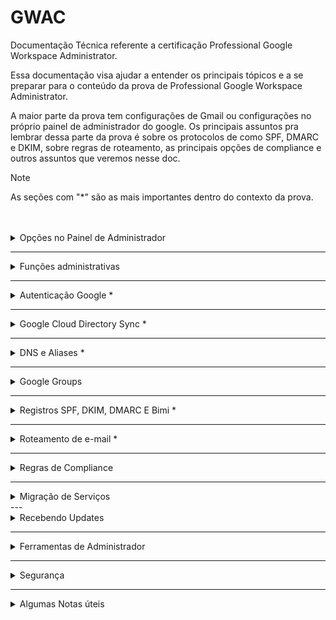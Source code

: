 # GWAC
Documentação Técnica referente a certificação Professional Google Workspace Administrator.

Essa documentação visa ajudar a entender os principais tópicos e a se preparar para o conteúdo da prova de Professional Google Workspace Administrator.

  A maior parte da prova tem configurações de Gmail ou configurações no próprio painel de administrador do google. Os principais assuntos pra lembrar dessa parte da prova é sobre os protocolos de  como SPF, DMARC e DKIM, sobre regras de roteamento, as principais opções de compliance e outros assuntos que veremos nesse doc.

> [!NOTE]  
> As seções com "*" são as mais importantes dentro do contexto da prova.

<br>
<br>

<details>
<summary> Opções no Painel de Administrador </summary><br/>
  
## Opções no Painel de Administrador

Uma das coisas importantes pra prova é lembrar onde cada coisa pode ser encontrada dentro do painel de administrador como funções de usuários, de compliance, os principais relatórios, onde configurar cada coisa. A tabela abaixo mostra as principais opções dentro do painel de administrador:

 Opções do Painel de Administrador

| Opção no Painel de Administrador | Descrição                                        |
|:---------------------------------:|:--------------------------------------------------:|
| Users                           | Gerenciamento de usuários do sistema, incluindo adição, edição e exclusão de contas. |
| Domain                          | Configurações relacionadas aos domínios do sistema. |
| Billing                         | Gerenciamento de informações de faturamento e pagamentos. |
| Groups                          | Configuração de grupos com permissões específicas para usuários. |
| Apps                            | Configurações relacionadas a aplicativos conectados ou integrados ao sistema. |
| Devices                         | Gerenciamento de dispositivos associados ao sistema, se aplicável. |
| Account Settings                | Configurações gerais da conta do administrador. |
| Organization Units              | Configuração de unidades organizacionais para estruturar usuários ou recursos. |
| Security                        | Configurações relacionadas à  do sistema, como autenticação e permissões. |
| Reports                         | Relatórios e análises detalhadas sobre o desempenho e uso do sistema. |

Podemos seguir os seguintes caminhos para obter relatórios específicos, é importante lembrar que cada um desses relatórios entregam diferentes tipos de dados:

Principais caminhos do Painel

|Relatório|	Caminho|
|:-:|:-:|
|Relatórios Específicos |	Reports > Audit/Investigation > Events.|
|Roteamento de E-mail |	Apps > Google Workspace > Gmail > Routing.|
|Relatórios Gerais ( Em gráficos ) |	Reports > Reports > Apps Reports > Accounts.|
|Relatórios ( Em tabelas) |	Reports > Reports > Account reports > Accounts.|
|Compliance ( Gmail )	| Apps > Google Workspace > Gmail > Compliance.|

</details>

---

<details>
<summary> Funções administrativas </summary><br/>

  ##  Funções administrativas
  
Uma das boas práticas do google é a prática do privilégio mínimo onde cada usuário tem acesso às ferramentas e aos recursos necessários para as tarefas diárias. Para lidar com essa prática, podemos segmentar as funções administrativas dentro de uma empresa de modo que os colaboradores tenham acesso somente ao necessário.


Funções Administrativas Do GCP

|Função Administrativa |	Responsável Por |
|:-:|:-:|
|Superadministrador |	Gerencia todos os aspectos da Organização, incluindo recursos e privilégios. Recebe notificações importantes.|
|Administrador de Grupos |	Controla tarefas de Grupos do Google, gerencia perfis, cria e gerencia grupos, e adiciona marcadores de segurança.|
|Administrador de Gerenciamento de Usuários |	Realiza ações dos usuários, gerencia perfis e configurações de segurança.|
|Administrador de Atendimento ao Usuário |	Redefine senhas para usuários, visualiza perfis e estrutura organizacional.|
|Administrador de Serviços |	Gerencia dispositivos e configurações de serviços, ativa/desativa serviços e recursos.|
|Administrador de Dispositivo Móvel |	Gerencia dispositivos móveis, aplicativos e políticas de dispositivo.|
|Administrador de Armazenamento |	Gerencia o armazenamento, define limites, visualiza uso e acessa relatórios do Google Drive.|
|Administrador do Google Voice |	Gerencia configurações do Google Voice, números e licenças de usuário.|
|Administrador Revendedor e Administrador  Revendedor Indireto |	Funções exclusivas para revendedores autorizados do Google Workspace.|

</details>

---

<details>
<summary> Autenticação Google * </summary><br/>
  
## Autenticação Google
  
A autenticação do Google usa vários serviços, os principais conceitos vão de SSO a IDP e SP, vamos ver eles agora:

Serviços de autenticação do GCP

|Serviço|	Explicação|
|:-:|:-:|
|IDP ( Identity provider) |	Provedor de identidade que autentica usuários e emite tokens de segurança |
|SP ( Service  Provider ) |	Servidor que aceita tokens e da acesso aos usuários |
|SAML ( Security Assertion Markup Language ) |	Protocolo de autenticação, quando um usuário tenta acessar um app que usa SAML, o SP solicita o IDP para autenticar o usuário |
|SSO ( Single Sign on ) | Método de autenticação e autorização que permite que usuários acessem múltiplas aplicações com apenas um único login |

Diagrama de Como funciona a autenticação SSO

```mermaid
flowchart 


    A{{Usuário}} --"Usuário acessa
 aplicação."--> B{{Provedor de serviço- SP }}
    B --"O serviço solicita
 o idp utilizando o 
protocolo SAML."--> C{{Provedor de identidade - IDP }}
    C --"O usuário 
acessa a tela de 
login com google."--> D{{"`Conta do Google 
Tela de autenticação`"}}
    D --"O google autentica
 o usuário."--> C
    C --"O IDP envia o SAML
 com as informações 
do usuário."--> B

B --"O SP faz a validação
 do SAML e o usuário é
 autenticado com sucesso."-->A
```

Etapas da autenticação com o google

1. O usuário acessa o serviço
1. O Serviço (SP) solicita o IDP com o protocolo SAML
1. A tela de autenticação com o google é aberta
1. O usuário é redirecionado com o SAML preenchido com suas informações
1. O Serviço(SP) Faz a validação do SAML
1. O Serviço garante acesso ao usuário
1. O usuário é autenticado com sucesso


### Autenticação OAUTH

A autenticação OAUTH 2.0 é um protocolo de autorização que permite que os aplicativos terceiros acessem recursos no workspace em nome do usuário. Sempre que você ver alguma questão em relação a autenticação de Apps terceiros, OAUTH pode ser uma solução utilizada




</details>

---


<details>
<summary> Google Cloud Directory Sync * </summary><br/>
  
## Google Cloud Directory Sync

O Google Cloud Directory Sync é o Serviço que permite sincronizar usuários, grupos e outros dados de um diretório do Active Directory (AD) da Microsoft (Outlook) com o Google Cloud Platform (GCP). Isso pode ser útil para empresas que desejam usar o GCP, mas que também precisam manter seus usuários e grupos em um diretório do AD.
 
> **O que é LDAP** -  O LDAP (Lightweight Directory Access Protocol) é um protocolo de acesso a diretórios frequentemente usado pelo Active Directory (AD), que é o serviço de diretório da Microsoft usado em ambientes Windows para gerenciar recursos, autenticação e políticas de .

O GCDS usa uma série de regras para decidir o que sincronizar porém algumas coisas não são sincronizadas. Veja na tabela abaixo o que pode ser sincronizado com GCDS (Google Cloud Directory Sync):

| O que pode ser sincronizado ✅ | O que não pode ser sincronizado ❌ |
|:------------------------------:|:---------------------------------:|
| Unidades Organizacionais (OUs) | Mensagens                         |
| Usuários e Senhas              | Eventos                           |
| Perfis de usuários             | Arquivos                          |
| Grupos                         | Pastas                            |
| Esquemas organizacionais       | Senhas                            |
| Contatos                       |                                   |
| Recursos de calendário         |                                   |
| Licenças                       |                                   |



>  [!WARNING]
> Apesar do Directory Sync sicnronizar OUs e recursos do calendário não é recomendado Sincronizar eles.

### Etapas de como o GCDS funciona

1. O GCDS é instalado, configurado e recebe as autorizações necessárias;
2. Os dados são extraidos como uma lista do servidor AD;
3. o GCDS gera uma lista com todos os objetos que tem que ser sincronizados;
4. GCDS compara a lista e atualiza o domínio google.

> O GCDS não sincroniza senhas mas pode adicionar novas senhas. Outra opção é usar o serviço para sincronizar senhas, o GPS - google password sync.


</details>
</details>


---

<details>
<summary> DNS e Aliases * </summary><br/>

## DNS e Aliases

O DNS ou Domain Name System é o sistema de domínios responsável por armazenar e cuidar de todos os domínios e fazer a tradução de endereços para ip. O DNS possui diversos tipos de registos:



| Serviço                    | Explicação                                                                               |
|:----------------------------:|:-----------:|
| A Record                    | Registros DNS que mapeiam nomes de domínio para endereços IP IPv4.                        |
| MX Records                  | Registros DNS que especificam os servidores de e-mail para um domínio.                    |
| TXT Records     | Registros DNS usados para armazenar informações de texto sobre o domínio.               |
| CNAME Record                | Registros DNS usados para criar aliases (apelidos) para nomes de domínio.                |
| NS (Name Server) Records    | Registros DNS que especificam os servidores de nomes autoritativos para um domínio.     |
| SPF (Sender Policy Framework) Record | Registros DNS usados para verificar a autenticidade dos remetentes de e-mail.  |
| DKIM (DomainKeys Identified Mail) Record | Registros DNS que ajudam a autenticar e-mails enviados de um domínio.     |


>  [!IMPORTANT] 
> Para a prova de Professional Workspace Administrator é muito importante lembrar que os **TXT Records** armazenam qualquer tipo de texto para domínio enquanto os **Cname Records** armazenam somente os domínios.

### Cname x TXT Records

O txt record armazena textos, o Cname Mapeia Domínios.

| Use txt Records para:    | Use o Cname record para:        |
|--------------------------|----------------------------------|
| Autenticação de domínio.  | Criar apelidos de domínios.       |
| Configurar o SPF e o DMARC. | Migrar domínios para diferentes provedores. |
| Adicionar Restrições de acesso. | Testar o domínio.                |
| Verificação de integridade. |                                  |

Exemplo de txt record:
```
Nome: @ (representa o domínio raiz)
Tipo: TXT
Valor: "v=spf1 include:_spf.google.com ~all"
```
Exemplo de Cname Record:
```
Nome: blog
Tipo: CNAME
Valor: example.com
```

### Aliases

Aliases são Domínios secundários que apontam para o seu domínio princuipal, para adicionar um Alias, use o Directory API. O registro de Aliases é feito com um Cname Record

 Domínio teste : domain-name.test.google-a.com

 O da Calriz seria julio@calriz.test.google-a.com

</details>



---

<details>
<summary> Google Groups  </summary><br/>

## Google Groups 

Grupos são usados para agrupar usuários com base em critérios compartilhados, enquanto Unidades Organizacionais (OUs) criam uma estrutura hierárquica para organizar usuários e recursos em uma organização. Os grupos tem a função de decidir quais **recursos serão compartilhados com maior prioridade** que as OUs, por exemplo, grupos de OUs diferentes podem ter uma mesma permissão.


> [!NOTE]  
> Grupos podem ser utilizados para evitar a modificação de OUs.
  
<details>
<summary> Como criar grupos em uma organização </summary><br/>

Para criar um grupo em uma organização, você pode seguir estas etapas:

1. Acesse o [Console de administração do Google Workspace](https://admin.google.com).
2. Clique em "Diretórios".
3. Clique em "Grupos".
4. Clique em "Criar grupo".
5. Insira um nome para o grupo.
6. Selecione os usuários que deseja adicionar ao grupo.
7. Escolha as permissões que deseja conceder ao grupo.
8. Clique em "Criar".

  Para criar um grupo com todos de uma organização

 ```shell
everyone@dominio.com.br
```

</details>
</details>

---


<details>
<summary> Registros SPF, DKIM, DMARC E Bimi * </summary><br/>

## Registros SPF, DKIM, DMARC E Bimi

Serviços de e-mails

- Registros SPF - protege seu domínio de ser usado para enviar spam;
- assinatura DKIM - criptografia que protege o conteúdo de e-mail contra spoofim;
- Autenticação DMArc - gerencia mensagens verificar SPF e DKim;
- Bimi - Criação de marcas com dmarc.


| Serviço | Protocolo de   | Explicação       |
|:---------------------:|:---------------:|:--------------------------------------:|
| SPF (Sender Policy Framework) | Autenticação    | Protege e-mails contra spoofing e evita que os e-mails enviados sejam entregues como spam.     |
| DKIM (Domain Key Identified Mail) | Autenticação  | Assinatura digital. Ajuda a verificar se um determinado e-mail foi realmente enviado por um remetente autorizado.   |
| DMARC (Domain-based Message Authentication, Reporting, and Conformance) | Controle  | Protocolo de controle de e-mails enviados em seu nome, determinando como tratar os e-mails que não passaram nas verificações DKIM ou SPF. Ajuda a evitar a falsificação de e-mails. |
| BIMI (Brand Indicator for Message Identification)| - | Permite a exibição de logotipos de marcas em e-mails autenticados.    |
| Spoofing | -   | Refere-se à alteração de conteúdo dos e-mails. Para prevenir o spoofing, o Google oferece soluções como SPF, DMARC e DKIM.     |


Passos para autenticar e-mail para g-mails
1. garanta entrega e envite falsificações com SPF
2. Aumente a segurtança do e-mail enviado com DKIM
3. evite seu domínio de ser usado para enviar spam com DMARC
4. adicione a logo da sua marca com o BIMI

- O BIMI é um serviço que usa o VMC (Verified Mark Certificate) e um TXT record para criar marcas dentro do google. 

</details>

---

<details>
<summary> Roteamento de e-mail * </summary><br/>

## Roteamento de e-mail

Determina como os emails são roteados e armazenados:

| Métodos de Roteamento de E-mail | Descrição | Exemplo |
|----------------------------------|-----------|---------|
| Split Delivery                   | Envio de E-mail para dois sistemas distintos | GWSP > Outlook |
| Dual Delivery                    | Envio de E-mail para duas caixas do Gmail | Envio para duas contas |
| Catch-all                        | Envio de E-mails inválidos de uma organização | Quando alguém envia e-mail para um endereço inexistente |
| Redirect                         | Redirecionamento de e-mails para outras caixas | Conta inativada / Férias |


> Exemplo de uso
> Um funcionário foi demitido, para receber os e-mails enviados para ele, voce pode mapear a caixa de entrada com um map to map para receber os e-mails ( apps>gwsp>gmail>routing)

> Para splitar e-mails para servidor legado, é ncessário adicionar o servidor host e mudar a rota de envio para externa

</details>

---

<details>
<summary> Regras de Compliance </summary><br/>

## Regras de Compliance

As regras de Compliance são regras para lidar com os e-mails baseados em critérios como anexos, palavrões, linguagem, extenções,etc.. As regras de complicance escaneiam e-mails e podem bloquear caso a mensagem bata com alguma regra criada, as mensagens podem ser:

- Rejeitadas antes de chegar ao receptor;
- Enviada para quarentena para ser analisada por um administrador;
- Editada antes de ser enviada;
- Enviada como SPAM.


| Opção     | Permite que os usuários | Serve Para  |
|:---------------:|:------------:|:----------------------------------------:|
| Email And Chat Autodelete | Definam um período de tempo após o qual os e-mails e bate-papos serão automaticamente excluídos. | Proteger a privacidade dos usuários e a reduzir o risco de dados confidenciais serem expostos. |
| OCR for attachments   | Extraiam texto de anexos de e-mail e bate-papo. | Fins de conformidade, como auditorias ou investigações. |
| Restricted Delivery   | Restrinjam o envio de e-mail e bate-papo a certos destinatários ou domínios. | Proteger os usuários contra ataques de phishing ou spam. |
| Security Sandbox      | Enviem anexos de e-mail e bate-papo para uma sandbox de segurança antes de serem entregues ao destinatário. | Proteger os usuários contra malware e outras ameaças cibernéticas. |

> [!NOTE]  
> Security sandbox só está disponível para versões enterprise
security sandbox - ferramenta que abre o e-mail em espaço sandbox para detectar malwares em anexo de -emails.

> Comprehensive mail storage- Ferramenta que verifica se o e-mail foi enviado.

</details>

---

<details>
<summary> Migração de Serviços </summary><br/>

## Migração de Serviços

> [!WARNING]  
> Quando eu fiz a Prova de GWAC não caiu nenhuma questão envolvendo migração mas acho que é um assunto interessante de se saber.

### Fases de migração de deployment:

- Core it;
- Early adopters;
- Global go-live.


- Core it (adição de usuários)
  - Criação do design técnico;
  - Confirmação e testes do setup e identifique potencias problemas;
  - Identificar pontos de integração;
  - Familiarizar com ferramentas e tecnologias.

- Early Adopters (5 - 15% da força de trabalho)
  - Validar o plano de migração;
  - Obter feedbacks;
  - Testes de mudança de gerenciamento;
  - Adição e configuração de usuários, grupos e contatos.
  - nessa fase, o mx record envia primeiro para o servidor do google os e-mails e depois roteia para o servidor legado.

> [!NOTE]    
> Nessa fase é imporatante designar google guides para ajudar com a migração, eles podem ajudar os usuários a se adaptar melhor ao Google Workspace.


  
- Global go live (100% da força de trabalho) 
  - Inclusão de todos os funcionários;
  - Fácil acesso a treinamento requerido.
  
> [!NOTE]  
> O google possui o** Google workspace domain transfer** que é um serviço gerenciado para transferir domínios e o software **workspace migrate** para migrar o google workspace. Outra ferramenta importante nesse processo também é o Directory Sync.

### Migração de dados

Temos dois modos de migração para o Google

- Lado do Servidor (Server-Side Migration)
  - Migração do servidor de dados;
  - Mais controle e Report de erros;
  - Feito pelos técnicos de TI.
- Lado do Cliente (Client-Side Migration)
  - Usuários instalam e executam o software workspace migrate no computador local;
  - É aconselhavel treinar e dar suporte a esses usuários durante o processo.

#### Opções de migração de dados

Temos as seguintes opções de migração

- Nada é migrado:
  - Usuários só recebem o novo e-mail;
- Migração mínima:
  - O técnico define o que sera migrado para cada usuário; 
- Migração Completa:
  - Todos os dados são migrados, porém isso demora muito tempo.


Etapas de migração de dados

1. O técnica cria um arquivo CSV que contenha o endereço a ser migrado;
2. O serviço de migração é conectado ao servidor que dara os dados;
3. Os dados são adicionados aos novos usuários.

Relação da fase de migração e a migração de dados
- Core It - E-Mails parciais / Todos os contatos e calendários (Opcional);
- Early Adopters - Adição de dados dos usuários que participam dessa fase;
- Global Go Live - Migração Completa dos dados e recursos.

#### Coexistência

Durante um período, as organizações podem decidir por ter tanto o workspace e a plataforma legado, existem dois tipos de coexistência

- Existência de curto período ( - de 90 dias );
- Existência de longo período ( + de 90 dias ).

Para lidar com a coexistência, o google possui algumas ferramentas como por exemplo exibir o status ( Livre/Ocupado ) no e-mail. No geral, temos duas opções para lidar com o calendário
- Manter todos os recursos no calendário legado até a fase **Global Go Live**;
ou
- Mover os recursos na fase de **Early Adopters**.
</details>
---


<details>
<summary> Recebendo Updates  </summary><br/>

## Recebendo Updates

O google tem alguns lugares para salvar Updates. entre eles temos :

- Google workspace update blog - Todos up updates do google workspace;
- google workspace release calendar - Datas de todas as atualizações;

Ao configurar nossa organização para receber as atualizações, podemos escolher os seguintes métodos de update:

- Training or resource launcher - Mudanças mais tardias depois do período de teste
- Rapid release feature launch - Assim que lançar os usuários vão receber as alterações


</details>

---


<details>
<summary>  Ferramentas de Administrador  </summary><br/>

## Ferramentas de Administrador

### Google toolbox - ferramentas de administrador

| Serviços             | Explicação                                             |
|----------------------|-------------------------------------------------------|
| Google Toolbox       | Conjunto de ferramentas para gerenciar e proteger o Google Workspace. |
| Browser Toolbox      | Depurar e testar sites e aplicativos. (Problemas de conectividade)               |
| DNS Verification     | Verificar a configuração DNS da organização, testes como integridade e configurações.         |
| Encoding/Decoding    | Debugar problemas com codificações e decodificações. |
| Log Analyzer         | Análise de relatórios, de erros e avisos de ferramentas. |
| Mail                 | Análise do cabeçalho do e-mail para ver as rotas e protocolos envolvidos. |

> [!IMPORTANT] 
> A ferramenta que mais tem chance de cair na prova é a de Mail. Todo e-mail enviado tem as rotas e meios de autenticação definidos no Header do e-mail. Para ver os detalhes sobre ele, você pode procurar nos logs ou análisar a Head.


### Security investigation tool

Ferramenta de logs para analisar e tomar ações disponível somente na versão **Enterprise plus**.

- Podemos supender ou restaurar usuários;
- Acessar dados sobre dispositivos;
- Ver mensagens do gmail, deletar e-mails maliciosos e revisar atividade;
- Registros do drive;
- Identificar, triar e tomar ações de  e privacidade no seu domínio;
  
 Para usar, precisa das permissões (require reviewer e view email content);

</details>

---


<details>
<summary> Segurança </summary><br/>

  ## Segurança

Essa seção aborda alguns itens referente a Segurança no Painel de Administrador.
  
<details>
<summary> Google Vault </summary><br/>

Google Vault

Aplicativo para reter, manter, buscar e exportar dados. Tem várias questões na prova que falam sobre ele. No geral ele é utilizado para armazenar e auditar os dados do workspace. Com o Vault você pode abrir Holds (Casos) e gerenciar buscar para auditar os serviços que ele gerencia. 

> [!NOTE]  
> Mesmo os dados excluídos são ou arquivados o vault consegue acessá-los.
---

</details>

<details>
<summary> Verificação de Duas Etapas </summary><br/>

Para fazer a Verificação de Duas Etapas temos 3 opções:


| Método                    | Descrição                                       |
|---------------------------|-------------------------------------------------|
| Hardware Security Key      | Dispositivo físico para autenticação da conta. |
| Phone Built-in Security Key | Aplicativo de verificação de código em duas etapas. |
| Desafios de login | Desafios que podem ser usados para autenticação|

Na opção de Desafios de Login temos as seguintes opções:

| Desafio                    | Descrição                                                                                      |
|----------------------------|------------------------------------------------------------------------------------------------|
| Mobile devices login challenge | O Google envia um SMS para confirmar o código de verificação.                                |
| Employee ID login challenge   | Caso seja adicionado um ID de funcionário, os usuários podem utilizá-lo para verificar, mas é recomendado trocar o código periodicamente por questões de segurança. |
| Recovery email login challenge | O Google envia um e-mail para confirmar o código de verificação.                               |



Como ativar a verificação em duas etapas:

1. Segurança
2. 2- step verification
3. Allow 2SV
4. Save

---
   
</details>

<details>
<summary> Opções de segurança no Painel </summary><br/>

Opções de segurança dos usuários
- Restar senha
- Ver chaves de segurança
- Verificar verificação em duas etapas (2sv)
- Recuperar inforamções
- Requerer mudança de senha
- Desabilitar desafio de login
- Restar cookies de Sing-in
- ver e remover apps de terceiros

---

</details>

<details>
<summary> Checklist de Segurança </summary><br/>

Segue Abaixo um Checklist de Segurança para você saber se sua organização está segura essa lista foi retirada [desse site](https://support.google.com/a/answer/9211704?sjid=2171818016640872930-SA)

**Proteger suas contas**
  - [x] Usar senhas exclusivas
  - [x] Criar uma senha forte e uma conta mais segura
  - [x] Exigir comprovação de identidade para os administradores e usuários específicos
  - [x] Os administradores devem adicionar informações de recuperação à conta
  - [x] Criar uma conta de superadministrador adicional
  - [x] Manter as informações à mão para redefinir a senha de superadministrador
  - [x] Os superadministradores não devem permanecer conectados à conta
  - [x] Ativar a atualização automática de apps e navegadores da Internet
  - [ ] Ativar a verificação aprimorada de mensagem de pré-entrega
  - [ ] Ativar a verificação adicional de arquivos e links maliciosos para o Gmail
  - [ ] Evitar que os destinatários de e-mail marquem seu e-mail como spam
  - [ ] Autorizar remetentes de e-mail com o SPF
  - [ ] Restringir o compartilhamento de agendas com pessoas fora da sua empresa
  - [ ] Limitar quem pode ver os arquivos recém-criados
  - [ ] Avisar aos usuários quando eles compartilharem um arquivo com pessoas de fora da sua empresa


</details>
</details>

---


<details>
<summary> Algumas Notas úteis   </summary><br/>

## Algumas Notas úteis
  
- O Oauth é o protocolo de autorização que permite que aplicativos terceiros (third-party) acessem recursos em nome do usuário. Para dar permissões a apps terceiros, você precisa dos escopos de autorização e do client ID 

- O DLP (data loss protection) é um serviço para evitar o compartilhamento de informações sensíveis.

- Para adicionar arquivos CSV para usuários é obrigatório: primeiro nome, último nome, senha, e-mail e OU.

- Um usuário deletado só pode ter seus dados recuperados dentro de 20 dias. Para restaura-lo o seu nome não pode ter sido dado pra outra pessoa ou grupo.

- Content- aware access -Serviço que permite que somente dispositivos autenticados pela empresa possam logar no sistema.

- O google takeout é uma opção que impossíbilida que os dados sejam compartilhados fora de uma organização.

- Target audience - publico alvo - grupo de usuários para compartilhar itens, ajudam a melhorar  e facilitam o compartilamento adequado dentro de organizações. Para compartilhar arquivos no google temos duas opções mais recomendadas:

| Recurso         | Target Audience                                             | Visitor Sharing                                           |
|-----------------|-------------------------------------------------------------|-----------------------------------------------------------|
| Acesso          | Permite controlar quem pode acessar um recurso ou dado, com usuários pré-aprovados | Permite compartilhar dados com visitantes de um site ou aplicativo com qualquer pessoa que tiver o link. |
| Como Acessar    | Pode ser feito por meio de permissões de usuário, grupos ou papéis. O convite pode ser feito pela conta de e-mail | Os visitantes podem acessar os dados por meio de um link ou uma API. |
| Podem editar    | Depende das permissões concedidas.                          | Os visitantes não podem editar os dados, a menos que tenham permissões específicas. |
|Segurança   | Ajuda a proteger dados confidenciais de acesso não autorizado como usuários pré-aprovados. | Feito de forma segura usando um URL ou um código de compartilhamento criptografado. |





</details>

